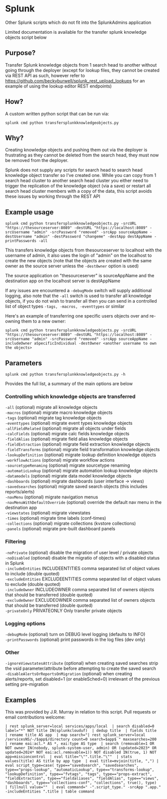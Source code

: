 # Splunk
Other Splunk scripts which do not fit into the SplunkAdmins application

Limited documentation is available for the transfer splunk knowledge objects script below

## Purpose?
Transfer Splunk knowledge objects from 1 search head to another without going through the deployer (except for lookup files, they cannot be created via REST API as such, however refer to https://github.com/beckyburwell/splunk_rest_upload_lookups for an example of using the lookup editor REST endpoints) 

## How?
A custom written python script that can be run via: 

```splunk cmd python transfersplunkknowledgeobjects.py```

## Why?

Creating knowledge objects and pushing them out via the deployer is frustrating as they cannot be deleted from the search head, they must now be removed from the deployer. 

Splunk does not supply any scripts for search head to search head knowledge object transfer so I've created one. While you can copy from 1 search head cluster to another search head cluster you either need to trigger the replication of the knowledge object (via a save) or restart all search head cluster members with a copy of the data, this script avoids these issues by working through the REST API

## Example usage
```splunk cmd python transfersplunkknowledgeobjects.py -srcURL "https://thesourceserver:8089" -destURL "https://localhost:8089" -srcUsername "admin" -srcPassword "removed" -srcApp sourceAppName -destUsername "admin" -destPassword "changeme" -destApp destAppName -printPasswords -all```

This transfers knowledge objects from thesourceserver to localhost with the username of admin, it also uses the login of "admin" on the localhost to create the new objects (note that the objects are created with the same owner as the source server unless the ```-destOwner``` option is used)

The source application on "thesourceserver" is sourceAppName and the destination app on the localhost server is destAppName 

If any issues are encountered a ```-debugMode``` switch will supply additional logging, also note that the ```-all``` switch is used to transfer all knowledge objects, if you do not wish to transfer all then you can send in a controlled list of object types ```-tags, -macros, -eventtypes``` or similar 

Here's an example of transferring one specific users objects over and re-owning them to a new owner: 

```splunk cmd python transfersplunkknowledgeobjects.py -srcURL "https://thesourceserver:8089" -destURL "https://localhost:8089" -srcUsername "admin" -srcPassword "removed" -srcApp sourceAppName -includeOwner aSpecificIndividual -destOwner <another username to own the objects>```

## Parameters

```splunk cmd python transfersplunkknowledgeobjects.py -h ```

Provides the full list, a summary of the main options are below 

### Controlling which knowledge objects are transferred
```-all``` (optional) migrate all knowledge objects  
```-macros``` (optional) migrate macro knowledge objects  
```-tags``` (optional) migrate tag knowledge objects  
```-eventtypes``` (optional) migrate event types knowledge objects  
```-allFieldRelated``` (optional) migrate all objects under fields  
```-calcFields``` (optional) migrate calc fields knowledge objects  
```-fieldAlias``` (optional) migrate field alias knowledge objects  
```-fieldExtraction``` (optional) migrate field extraction knowledge objects  
```-fieldTransforms``` (optional) migrate field transformation knowledge objects  
```-lookupDefinition``` (optional) migrate lookup definition knowledge objects  
```-workflowActions``` (optional) migrate workflow actions  
```-sourcetypeRenaming``` (optional) migrate sourcetype renaming  
```-automaticLookup``` (optional) migrate automation lookup knowledge objects  
```-datamodels``` (optional) migrate data model knowledge objects  
```-dashboards``` (optional) migrate dashboards (user interface -> views)  
```-savedsearches``` (optional) migrate saved search objects (this includes reports/alerts)  
```-navMenu``` (optional) migrate navigation menus  
```-navMenuWithDefaultOverride``` (optional) override the default nav menu in the destination app  
```-viewstates``` (optional) migrate viewstates  
```-times``` (optional) migrate time labels (conf-times)  
```-collections``` (optional) migrate collections (kvstore collections)  
```-panels``` (optional) migrate pre-built dashboard panels  

### Filtering
```-noPrivate``` (optional) disable the migration of user level / private objects  
```-noDisabled``` (optional) disable the migratio of objects with a disabled status in Splunk  
```-includeEntities``` INCLUDEENTITIES comma separated list of object values to include (double quoted)  
```-excludeEntities``` EXCLUDEENTITIES comma separated list of object values to exclude (double quoted)  
```-includeOwner``` INCLUDEOWNER comma separated list of owners objects that should be transferred (double quoted)  
```-excludeOwner``` EXCLUDEOWNER comma separated list of owners objects that should be transferred (double quoted)  
```-privateOnly``` PRIVATEONLY Only transfer private objects  

### Logging options
```-debugMode``` (optional) turn on DEBUG level logging (defaults to INFO)  
```-printPasswords``` (optional) print passwords in the log files (dev only)  

### Other ###
```-ignoreViewstatesAttribute``` (optional) when creating saved searches strip the vsid parameter/attribute before attempting to create the saved search  
```-disableAlertsOrReportsOnMigration``` (optional) when creating alerts/reports, set disabled=1 (or enableSched=0) irrelevant of the previous setting pre-migration

## Examples
This was provided by J.R. Murray in relation to this script. Pull requests or email contributions welcome:

`| rest splunk_server=local services/apps/local 
 | search disabled=0 label="*" NOT title IN(splunkclouduf) 
 | dedup title 
 | fields title 
 | rename title AS app 
 | map search="| rest splunk_server=local /servicesNS/-/$app$/directory count=0 search=$app$ " maxsearches=200 
 | rename eai:acl.* AS *, eai:type AS type 
 | search (removable=1 OR NOT owner IN(nobody, splunk-system-user, admin) OR (updated=2023* OR updated=2024* NOT eai:acl.removable=1)) NOT disabled IN(true, 1) NOT app=missioncontrol 
 | eval title="\"".title."\"" 
 | stats values(title) AS title by app type 
 | eval title=mvjoin(title, ",")
 | eval script_type=case( type=="savedsearch", "savedsearches", type=="props-lookup", "automaticLookup", type=="transforms-lookup", "lookupDefinition", type=="fvtags", "tags", type=="props-extract", "fieldExtraction", type=="fieldaliases", "fieldAlias", type=="views", "dashboards", type=="collections-conf", "collections", true(), type) 
 | fillnull value="" 
 | eval command=" -".script_type." -srcApp ".app." -includeEntities ".title | table command
`

